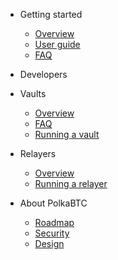 <!-- docs/_sidebar.md -->

* Getting started

  * [Overview](start/overview.md)
  * [User guide](start/guide.md)
  * [FAQ](start/faq.md)

* Developers

* Vaults

  * [Overview](vault/overview.md)
  * [FAQ](vault/faq.md)
  * [Running a vault](vault/guide.md)

* Relayers

  * [Overview](relayer/overview.md)
  * [Running a relayer](relayer/guide.md)

* About PolkaBTC

  * [Roadmap](about/roadmap.md)
  * [Security](about/security.md)
  * [Design](about/design.md)
